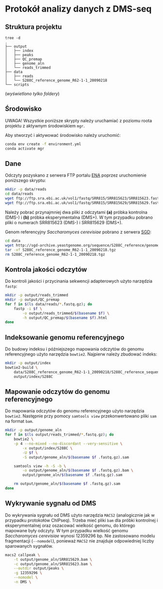 # Protokół analizy danych z DMS-seq

## Struktura projektu

```
tree -d
.
├── output
│   ├── index
│   ├── peaks
│   ├── QC_premap
│   ├── genome_aln
│   └── reads_trimmed
├── data
│   ├── reads
│   └── S288C_reference_genome_R62-1-1_20090218
└── scripts
```

(*wyświetlono tylko foldery*)

## Środowisko

UWAGA! Wszystkie poniższe skrypty należy uruchamiać z poziomu roota projektu
z aktywnym środowiskiem `mgr`.

Aby stworzyć i aktywować środowisko należy uruchomić:
```bash
conda env create -f environment.yml
conda activate mgr
```



## Dane

Odczyty pozyskano z serwera FTP portalu [ENA](https://www.ebi.ac.uk/ena/browser/home)
poprzez uruchomienie poniższego skryptu:

```bash
mkdir -p data/reads
cd data/reads
wget ftp://ftp.sra.ebi.ac.uk/vol1/fastq/SRR815/SRR815623/SRR815623.fastq.gz
wget ftp://ftp.sra.ebi.ac.uk/vol1/fastq/SRR815/SRR815629/SRR815629.fastq.gz
```

Należy pobrać przynajmniej dwa pliki z odczytami **(a)** próbka kontrolna (DMS-)
i **(b)** próbka eksperymentalna (DMS+). W tym przypadku pobrano pliki
o numerach SRR815623 (DMS-) i SRR815629 (DMS+).

Genom referencyjny *Saccharomyces cerevisiae* pobrano z serwera
[SGD](https://www.yeastgenome.org/):

```bash
cd data
wget http://sgd-archive.yeastgenome.org/sequence/S288C_reference/genome_releases/S288C_reference_genome_R62-1-1_20090218.tgz
tar -xf S288C_reference_genome_R62-1-1_20090218.tgz
rm S288C_reference_genome_R62-1-1_20090218.tgz
```


## Kontrola jakości odczytów

Do kontroli jakości i przycinania sekwencji adapterowych użyto narzędzia `fastp`:

```bash
mkdir -p output/reads_trimmed
mkdir -p output/QC_premap
for f in $(ls data/reads/*.fastq.gz); do
    fastp -i $f \
        -o output/reads_trimmed/$(basename $f) \
        -h output/QC_premap/$(basename $f).html
done
```

## Indeksowanie genomu referencyjnego

Do budowy indeksu i późniejszego mapowania odczytów do genomu referencyjnego
użyto narzędzia `bowtie2`. Najpierw należy zbudować indeks:

```bash
mkdir -p output/index
bowtie2-build \
    data/S288C_reference_genome_R62-1-1_20090218/S288C_reference_sequence_R62-1-1_20090218.fsa \
    output/index/S288C
```

## Mapowanie odczytów do genomu referencyjnego

Do mapowania odczytów do genomu referencyjnego użyto narzędzia `bowtie2`.
Następnie przy pomocy `samtools view` przekonwertowano pliki
`sam` na format `bam`.

```bash
mkdir -p output/genome_aln
for f in $(ls output/reads_trimmed/*.fastq.gz); do
    bowtie2 \
	-p 4 --no-mixed --no-discordant --very-sensitive \
        -x output/index/S288C \
        -U $f \
        -S output/genome_aln/$(basename $f .fastq.gz).sam

    samtools view -h -S -b \
        -o output/genome_aln/$(basename $f .fastq.gz).bam \
        output/genome_aln/$(basename $f .fastq.gz).sam

    rm output/genome_aln/$(basename $f .fastq.gz).sam
done
```

## Wykrywanie sygnału od DMS

Do wykrywania sygnału od DMS użyto narzędzia `MACS2` (analogicznie
jak w przypadku protokołów ChIPseq). Trzeba mieć pliki `bam` dla
próbki kontrolnej i eksperymentalnej oraz oszacować wielkość genomu,
do którego mapowane były odczyty. W tym przypadku wielkość genomu
*Saccharomyces cerevisiae* wynosi 12359296 bp. Nie zastosowano modelu
fragmentacji (`--nomodel`), ponieważ `MACS2` nie znajduje odpowiedniej
liczby sparowanych sygnałów.

```bash
macs2 callpeak \
    -t output/genome_aln/SRR815629.bam \
    -c output/genome_aln/SRR815623.bam \
    --outdir output/peaks \
    -g 12359296 \
    --nomodel \
    -n DMS \
```
